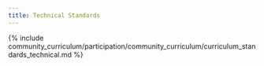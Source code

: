 ```yaml
---
title: Technical Standards  
---
```


{% include community_curriculum/participation/community_curriculum/curriculum_standards_technical.md %}
